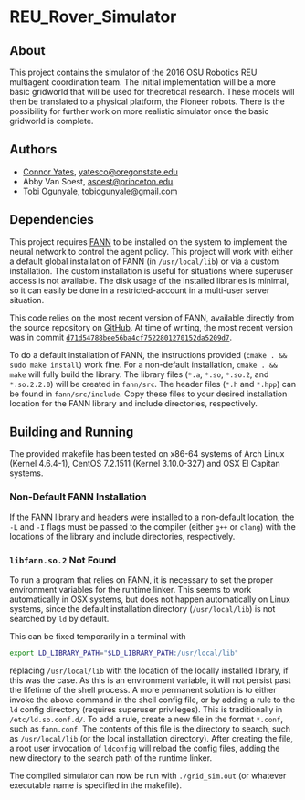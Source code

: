 # REU_Rover_Simulator

## About
This project contains the simulator of the 2016 OSU Robotics REU multiagent coordination team.
The initial implementation will be a more basic gridworld that will be used for theoretical research.
These models will then be translated to a physical platform, the Pioneer robots.
There is the possibility for further work on more realistic simulator once the basic gridworld is complete.

## Authors
* [Connor Yates](github.com/Sir-Batman), [yatesco@oregonstate.edu](mailto:yatesco@oregonstate.edu)
* Abby Van Soest, [asoest@princeton.edu](mailto:asoest@princeton.edu)
* Tobi Ogunyale, [tobiogunyale@gmail.com](mailto:tobiogunyale@gmail.com)

## Dependencies
This project requires [FANN](http://leenissen.dk/fann/wp/) to be installed on the system to implement the neural network to control the agent policy.
This project will work with either a default global installation of FANN (in `/usr/local/lib`) or via a custom installation.
The custom installation is useful for situations where superuser access is not available.
The disk usage of the installed libraries is minimal, so it can easily be done in a restricted-account in a multi-user server situation.

This code relies on the most recent version of FANN, available directly from the source repository on [GitHub](https://github.com/libfann/fann).
At time of writing, the most recent version was in commit [`d71d54788bee56ba4cf7522801270152da5209d7`](https://github.com/libfann/fann/tree/d71d54788bee56ba4cf7522801270152da5209d7).

To do a default installation of FANN, the instructions provided (`cmake . && sudo make install`) work fine.
For a non-default installation, `cmake . && make` will fully build the library.
The library files (`*.a`, `*.so`, `*.so.2`, and `*.so.2.2.0`) will be created in `fann/src`.
The header files (`*.h` and `*.hpp`) can be found in `fann/src/include`.
Copy these files to your desired installation location for the FANN library and include directories, respectively.

## Building and Running
The provided makefile has been tested on x86-64 systems of Arch Linux (Kernel 4.6.4-1), CentOS 7.2.1511 (Kernel 3.10.0-327) and OSX El Capitan systems.
### Non-Default FANN Installation
If the FANN library and headers were installed to a non-default location, the `-L` and `-I` flags must be passed to the compiler (either `g++` or `clang`) with the locations of the library and include directories, respectively.
### `libfann.so.2` Not Found
To run a program that relies on FANN, it is necessary to set the proper environment variables for the runtime linker.
This seems to work automatically in OSX systems, but does not happen automatically on Linux systems, since the default installation directory (`/usr/local/lib`) is not searched by `ld` by default.

This can be fixed temporarily in a terminal with 
```bash
export LD_LIBRARY_PATH="$LD_LIBRARY_PATH:/usr/local/lib"
```
replacing `/usr/local/lib` with the location of the locally installed library, if this was the case.
As this is an environment variable, it will not persist past the lifetime of the shell process.
A more permanent solution is to either invoke the above command in the shell config file, or by adding a rule to the `ld` config directory (requires superuser privileges).
This is traditionally in `/etc/ld.so.conf.d/`.
To add a rule, create a new file in the format `*.conf`, such as `fann.conf`.
The contents of this file is the directory to search, such as `/usr/local/lib` (or the local installation directory).
After creating the file, a root user invocation of `ldconfig` will reload the config files, adding the new directory to the search path of the runtime linker.

The compiled simulator can now be run with `./grid_sim.out` (or whatever executable name is specified in the makefile).
